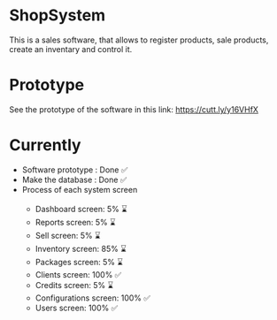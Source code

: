 # ShopSystem

This is a sales software, that allows to register products, sale products, create an inventary and control it.

# Prototype

See the prototype of the software in this link: https://cutt.ly/y16VHfX

# Currently

<ul>
  <li> Software prototype : Done ✅ </li>
  <li> Make the database : Done ✅ </li>
  <li> Process of each system screen 
    <ul>
    <br>
      <li> Dashboard screen: 5% ⌛ </li>
      <li> Reports screen: 5% ⌛ </li>
      <li> Sell screen: 5% ⌛ </li>
      <li> Inventory screen: 85% ⌛ </li>
      <li> Packages screen: 5% ⌛ </li>
      <li> Clients screen: 100% ✅ </li>
      <li> Credits screen: 5% ⌛ </li>
      <li> Configurations screen: 100% ✅ </li>
      <li> Users screen: 100% ✅ </li>
    </ul>
  </li>
</ul>
